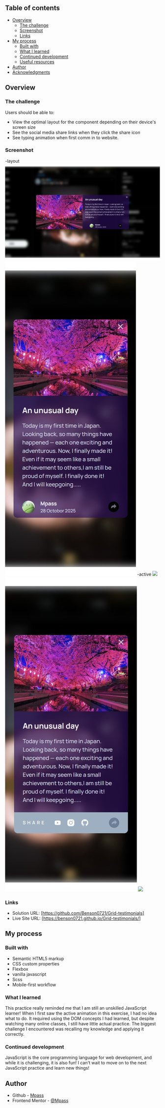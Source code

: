 ## Table of contents

- [Overview](#overview)
  - [The challenge](#the-challenge)
  - [Screenshot](#screenshot)
  - [Links](#links)
- [My process](#my-process)
  - [Built with](#built-with)
  - [What I learned](#what-i-learned)
  - [Continued development](#continued-development)
  - [Useful resources](#useful-resources)
- [Author](#author)
- [Acknowledgments](#acknowledgments)

## Overview

### The challenge

Users should be able to:

- View the optimal layout for the component depending on their device's screen size
- See the social media share links when they click the share icon
- See typing animation when first comm in to website.

### Screenshot

-layout
![](./screenshot_desktop.jpeg)
![](./screenshot_mobile.jpeg)
-active
![](./screenshot_desktop_active.jpeg)
![](./screenshot_mobile_active.jpeg)
![](./typing.gif)

### Links

- Solution URL: [https://github.com/Benson0721/Grid-testimonials]
- Live Site URL: [https://benson0721.github.io/Grid-testimonials/]

## My process

### Built with

- Semantic HTML5 markup
- CSS custom properties
- Flexbox
- vanilla javascript
- Scss
- Mobile-first workflow

### What I learned

This practice really reminded me that I am still an unskilled JavaScript learner! When I first saw the active animation in this exercise, I had no idea what to do. It required using the DOM concepts I had learned, but despite watching many online classes, I still have little actual practice. The biggest challenge I encountered was recalling my knowledge and applying it correctly.

### Continued development

JavaScript is the core programming language for web development, and while it is challenging, it is also fun! I can't wait to move on to the next JavaScript practice and learn new things!

## Author

- Github - [Mpass](https://github.com/Benson0721)
- Frontend Mentor - [@Mpass](https://www.frontendmentor.io/profile/Benson0721)
